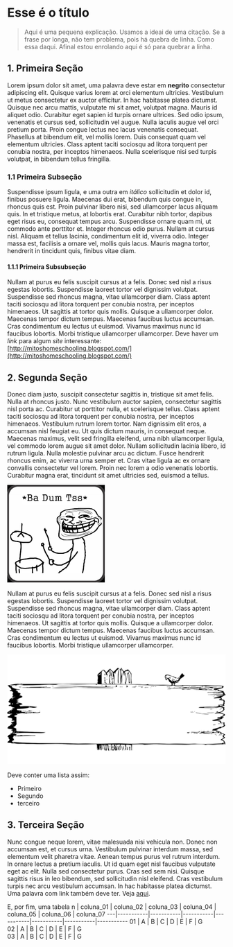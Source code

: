 # Esse é o título

> Aqui é uma pequena explicação. Usamos a ideai de uma citação. Se a frase por longa, não tem problema, pois há quebra de linha. Como essa daqui. Afinal estou enrolando aqui é só para quebrar a linha.

## 1. Primeira Seção

Lorem ipsum dolor sit amet, uma palavra deve estar em **negrito** consectetur adipiscing elit. Quisque varius lorem at orci elementum ultricies. Vestibulum ut metus consectetur ex auctor efficitur. In hac habitasse platea dictumst. Quisque nec arcu mattis, vulputate mi sit amet, volutpat magna. Mauris id aliquet odio. Curabitur eget sapien id turpis ornare ultrices. Sed odio ipsum, venenatis et cursus sed, sollicitudin vel augue. Nulla iaculis augue vel orci pretium porta. Proin congue lectus nec lacus venenatis consequat. Phasellus at bibendum elit, vel mollis lorem. Duis consequat quam vel elementum ultricies. Class aptent taciti sociosqu ad litora torquent per conubia nostra, per inceptos himenaeos. Nulla scelerisque nisi sed turpis volutpat, in bibendum tellus fringilla.

### 1.1 Primeira Subseção
Suspendisse ipsum ligula, e uma outra em *itálico* sollicitudin et dolor id, finibus posuere ligula. Maecenas dui erat, bibendum quis congue in, rhoncus quis est. Proin pulvinar libero nisi, sed ullamcorper lacus aliquam quis. In et tristique metus, at lobortis erat. Curabitur nibh tortor, dapibus eget risus eu, consequat tempus arcu. Suspendisse ornare quam mi, ut commodo ante porttitor et. Integer rhoncus odio purus. Nullam at cursus nisl. Aliquam et tellus lacinia, condimentum elit id, viverra odio. Integer massa est, facilisis a ornare vel, mollis quis lacus. Mauris magna tortor, hendrerit in tincidunt quis, finibus vitae diam.

#### 1.1.1 Primeira Subsubseção
Nullam at purus eu felis suscipit cursus at a felis. Donec sed nisl a risus egestas lobortis. Suspendisse laoreet tortor vel dignissim volutpat. Suspendisse sed rhoncus magna, vitae ullamcorper diam. Class aptent taciti sociosqu ad litora torquent per conubia nostra, per inceptos himenaeos. Ut sagittis at tortor quis mollis. Quisque a ullamcorper dolor. Maecenas tempor dictum tempus. Maecenas faucibus luctus accumsan. Cras condimentum eu lectus ut euismod. Vivamus maximus nunc id faucibus lobortis. Morbi tristique ullamcorper ullamcorper. Deve haver um *link* para algum *site* interessante: [http://mitoshomeschooling.blogspot.com/](http://mitoshomeschooling.blogspot.com/)

## 2. Segunda Seção

Donec diam justo, suscipit consectetur sagittis in, tristique sit amet felis. Nulla at rhoncus justo. Nunc vestibulum auctor sapien, consectetur sagittis nisl porta ac. Curabitur ut porttitor nulla, et scelerisque tellus. Class aptent taciti sociosqu ad litora torquent per conubia nostra, per inceptos himenaeos. Vestibulum rutrum lorem tortor. Nam dignissim elit eros, a accumsan nisl feugiat eu. Ut quis dictum mauris, in consequat neque. Maecenas maximus, velit sed fringilla eleifend, urna nibh ullamcorper ligula, vel commodo lorem augue sit amet dolor. Nullam sollicitudin lacinia libero, id rutrum ligula. Nulla molestie pulvinar arcu ac dictum. Fusce hendrerit rhoncus enim, ac viverra urna semper et. Cras vitae ligula ac ex ornare convallis consectetur vel lorem. Proin nec lorem a odio venenatis lobortis. Curabitur magna erat, tincidunt sit amet ultricies sed, euismod a tellus.

![](bateria-piada.png)

Nullam at purus eu felis suscipit cursus at a felis. Donec sed nisl a risus egestas lobortis. Suspendisse laoreet tortor vel dignissim volutpat. Suspendisse sed rhoncus magna, vitae ullamcorper diam. Class aptent taciti sociosqu ad litora torquent per conubia nostra, per inceptos himenaeos. Ut sagittis at tortor quis mollis. Quisque a ullamcorper dolor. Maecenas tempor dictum tempus. Maecenas faucibus luctus accumsan. Cras condimentum eu lectus ut euismod. Vivamus maximus nunc id faucibus lobortis. Morbi tristique ullamcorper ullamcorper.

![](generico.png)

Deve conter uma lista assim:
- Primeiro
- Segundo
- terceiro

## 3. Terceira Seção

Nunc congue neque lorem, vitae malesuada nisi vehicula non. Donec non accumsan est, et cursus urna. Vestibulum pulvinar interdum massa, sed elementum velit pharetra vitae. Aenean tempus purus vel rutrum interdum. In ornare lectus a pretium iaculis. Ut id quam eget nisl faucibus vulputate eget ac elit. Nulla sed consectetur purus. Cras sed sem nisi. Quisque sagittis risus in leo bibendum, sed sollicitudin nisl eleifend. Cras vestibulum turpis nec arcu vestibulum accumsan. In hac habitasse platea dictumst.
Uma palavra com link também deve ter. Veja [aqui](https://www.mises.org.br/Default.aspx).

E, por fim, uma tabela
n  | coluna_01 | coluna_02 | coluna_03 | coluna_04 | coluna_05 | coluna_06 | coluna_07 
---|-----------|-----------|-----------|-----------|-----------|-----------|-----------
01 | A         | B         | C         |   D       |  E        | F         |  G        
02 | A         | B         | C         |   D       |  E        | F         |  G        
03 | A         | B         | C         |   D       |  E        | F         |  G        
